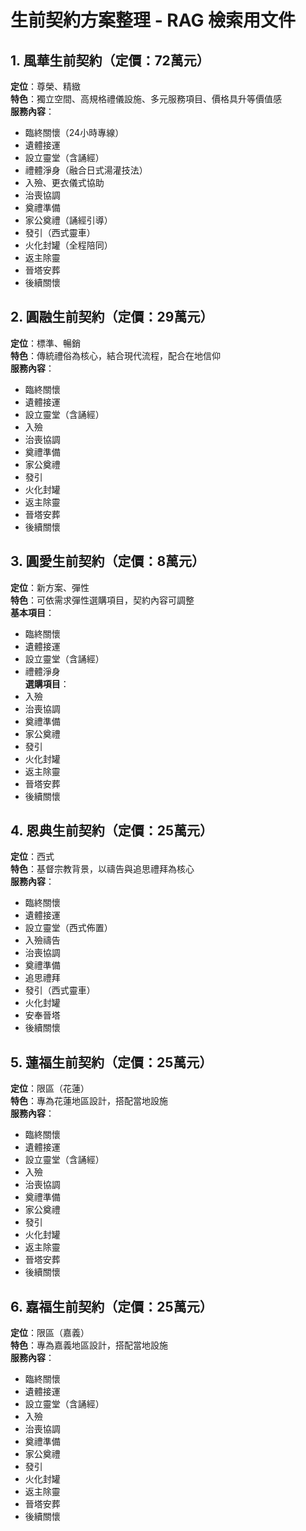 # 生前契約方案整理 - RAG 檢索用文件

## 1. 風華生前契約（定價：72萬元）
**定位**：尊榮、精緻  
**特色**：獨立空間、高規格禮儀設施、多元服務項目、價格具升等價值感  
**服務內容**：
- 臨終關懷（24小時專線）
- 遺體接運
- 設立靈堂（含誦經）
- 禮體淨身（融合日式湯灌技法）
- 入殮、更衣儀式協助
- 治喪協調
- 奠禮準備
- 家公奠禮（誦經引導）
- 發引（西式靈車）
- 火化封罐（全程陪同）
- 返主除靈
- 晉塔安葬
- 後續關懷

## 2. 圓融生前契約（定價：29萬元）
**定位**：標準、暢銷  
**特色**：傳統禮俗為核心，結合現代流程，配合在地信仰  
**服務內容**：
- 臨終關懷
- 遺體接運
- 設立靈堂（含誦經）
- 入殮
- 治喪協調
- 奠禮準備
- 家公奠禮
- 發引
- 火化封罐
- 返主除靈
- 晉塔安葬
- 後續關懷

## 3. 圓愛生前契約（定價：8萬元）
**定位**：新方案、彈性  
**特色**：可依需求彈性選購項目，契約內容可調整  
**基本項目**：
- 臨終關懷
- 遺體接運
- 設立靈堂（含誦經）
- 禮體淨身  
**選購項目**：
- 入殮
- 治喪協調
- 奠禮準備
- 家公奠禮
- 發引
- 火化封罐
- 返主除靈
- 晉塔安葬
- 後續關懷

## 4. 恩典生前契約（定價：25萬元）
**定位**：西式  
**特色**：基督宗教背景，以禱告與追思禮拜為核心  
**服務內容**：
- 臨終關懷
- 遺體接運
- 設立靈堂（西式佈置）
- 入殮禱告
- 治喪協調
- 奠禮準備
- 追思禮拜
- 發引（西式靈車）
- 火化封罐
- 安奉晉塔
- 後續關懷

## 5. 蓮福生前契約（定價：25萬元）
**定位**：限區（花蓮）  
**特色**：專為花蓮地區設計，搭配當地設施  
**服務內容**：
- 臨終關懷
- 遺體接運
- 設立靈堂（含誦經）
- 入殮
- 治喪協調
- 奠禮準備
- 家公奠禮
- 發引
- 火化封罐
- 返主除靈
- 晉塔安葬
- 後續關懷

## 6. 嘉福生前契約（定價：25萬元）
**定位**：限區（嘉義）  
**特色**：專為嘉義地區設計，搭配當地設施  
**服務內容**：
- 臨終關懷
- 遺體接運
- 設立靈堂（含誦經）
- 入殮
- 治喪協調
- 奠禮準備
- 家公奠禮
- 發引
- 火化封罐
- 返主除靈
- 晉塔安葬
- 後續關懷
